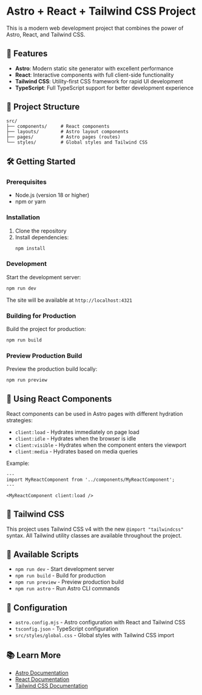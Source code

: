 # Astro + React + Tailwind CSS Project

This is a modern web development project that combines the power of Astro, React, and Tailwind CSS.

## 🚀 Features

- **Astro**: Modern static site generator with excellent performance
- **React**: Interactive components with full client-side functionality
- **Tailwind CSS**: Utility-first CSS framework for rapid UI development
- **TypeScript**: Full TypeScript support for better development experience

## 📁 Project Structure

```
src/
├── components/     # React components
├── layouts/        # Astro layout components
├── pages/          # Astro pages (routes)
└── styles/         # Global styles and Tailwind CSS
```

## 🛠️ Getting Started

### Prerequisites

- Node.js (version 18 or higher)
- npm or yarn

### Installation

1. Clone the repository
2. Install dependencies:
   ```bash
   npm install
   ```

### Development

Start the development server:

```bash
npm run dev
```

The site will be available at `http://localhost:4321`

### Building for Production

Build the project for production:

```bash
npm run build
```

### Preview Production Build

Preview the production build locally:

```bash
npm run preview
```

## 🎨 Using React Components

React components can be used in Astro pages with different hydration strategies:

- `client:load` - Hydrates immediately on page load
- `client:idle` - Hydrates when the browser is idle
- `client:visible` - Hydrates when the component enters the viewport
- `client:media` - Hydrates based on media queries

Example:
```astro
---
import MyReactComponent from '../components/MyReactComponent';
---

<MyReactComponent client:load />
```

## 🎯 Tailwind CSS

This project uses Tailwind CSS v4 with the new `@import "tailwindcss"` syntax. All Tailwind utility classes are available throughout the project.

## 📝 Available Scripts

- `npm run dev` - Start development server
- `npm run build` - Build for production
- `npm run preview` - Preview production build
- `npm run astro` - Run Astro CLI commands

## 🔧 Configuration

- `astro.config.mjs` - Astro configuration with React and Tailwind CSS
- `tsconfig.json` - TypeScript configuration
- `src/styles/global.css` - Global styles with Tailwind CSS import

## 📚 Learn More

- [Astro Documentation](https://docs.astro.build/)
- [React Documentation](https://react.dev/)
- [Tailwind CSS Documentation](https://tailwindcss.com/docs)
